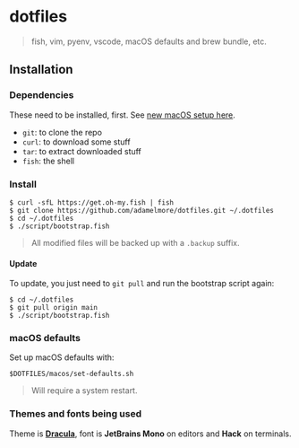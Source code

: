# dotfiles
> fish, vim, pyenv, vscode, macOS defaults and brew bundle, etc.

## Installation

### Dependencies

These need to be installed, first. See [new macOS setup here](macos/README.md).

- `git`: to clone the repo
- `curl`: to download some stuff
- `tar`: to extract downloaded stuff
- `fish`: the shell

### Install

```console
$ curl -sfL https://get.oh-my.fish | fish
$ git clone https://github.com/adamelmore/dotfiles.git ~/.dotfiles
$ cd ~/.dotfiles
$ ./script/bootstrap.fish
```

> All modified files will be backed up with a `.backup` suffix.

#### Update

To update, you just need to `git pull` and run the bootstrap script again:

```console
$ cd ~/.dotfiles
$ git pull origin main
$ ./script/bootstrap.fish
```

### macOS defaults

Set up macOS defaults with:

```console
$DOTFILES/macos/set-defaults.sh
```

> Will require a system restart.

### Themes and fonts being used

Theme is **[Dracula](https://draculatheme.com)**, font is **JetBrains Mono** on
editors and **Hack** on terminals.
